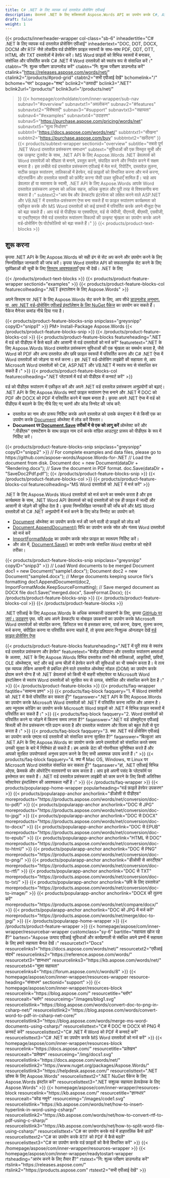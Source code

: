 ```yaml
---
title: C# .NET के लिए व्यापक वर्ड दस्तावेज़ प्रोसेसिंग एपीआई
description: डेवलपर्स .NET के लिए शक्तिशाली Aspose.Words API का उपयोग करके C#, ASP.NET और VB.NET में Word दस्तावेज़ों को आसानी से उत्पन्न, परिवर्तित, संपादित और संसाधित कर सकते हैं।
draft: false
weight: 1
---
```

{{< products/innerheader-wrapper col-class="sb-6"
  inheadertitle="C# .NET के लिए व्यापक वर्ड दस्तावेज़ प्रोसेसिंग एपीआई"
  inheadertext="DOC, DOT, DOCX, DOCM और RTF जैसे लोकप्रिय वर्ड प्रोसेसिंग फ़ाइल स्वरूपों के साथ-साथ PDF, ODT, OTT, HTML और TXT दस्तावेज़ों में हेरफेर करें। MS Word फ़ाइलों को विभिन्न स्वरूपों में बनाकर, संशोधित और परिवर्तित करके C# .NET में Word दस्तावेज़ों को स्वतंत्र रूप से संसाधित करें।"
  ctabtn="नि: शुल्क परीक्षण डाउनलोड करें"
  ctabtn="नि: शुल्क परीक्षण डाउनलोड करें"
  ctalink="https://releases.aspose.com/words/net/"
  ctalink2="/products/#prod-grid"
  ctabtn2="सभी एपीआई देखें"
  bchomelink="/"
  bchome="घर"
  bcpage="शब्द"
  bclink2="उत्पादों"
  bclink3=".NET"
  bclink2url="/products/"
  bclink3url="/products/net/"
  >}}
{{< homepage/conholdate/com/inner-wrapper/sub-nav 
subnav1="#overview"
subnavtxt1="अवलोकन" 
subnav2="#features"
subnavtxt2="विशेषताएँ" 
subnav3="#support"
subnavtxt3="सहायता" 
subnav4="#examples"
subnavtxt4="उदाहरण" 
subnav5="https://purchase.aspose.com/pricing/words/net"
subnavtxt5="मूल्य निर्धारण" 
subbtn1="https://docs.aspose.com/words/net/"
subbtntxt1="सीखना"
subbtn2="https://purchase.aspose.com/buy"
subbtntxt2="खरीदना"
>}}
   {{< products/subtext-wrapper
   sectionid="overview"
   subtitle="सबसे पूर्ण .NET Word दस्तावेज़ प्रसंस्करण समाधान"
   subtext="सुविधाओं की एक विस्तृत सूची और एक उत्कृष्ट टूलसेट के साथ, .NET API के लिए Aspose.Words .NET डेवलपर्स को Word दस्तावेज़ों को शीघ्रता से बनाने, प्रस्तुत करने, संपादित करने और निर्यात करने में सक्षम बनाता है। इस लचीले वर्ड दस्तावेज़ प्रसंस्करण एपीआई में मेल मर्ज, रिपोर्टिंग, दस्तावेज़ तुलना, सटीक फ़ाइल रूपांतरण, तालिकाओं में हेरफेर, वर्ड फ़ाइलों को विभाजित करना और मर्ज करना, वॉटरमार्किंग और दस्तावेज़ सामग्री को फ़ॉर्मेट करना जैसी उन्नत सुविधाएँ शामिल हैं। चाहे आप डेवलपर हों या व्यवसाय के स्वामी, .NET API के लिए Aspose.Words आपके Word दस्तावेज़ प्रसंस्करण अनुभव को अधिक सहज, अधिक कुशल और पूरी तरह से विश्वसनीय बना सकता है।"
   subtext2="आप वेब और डेस्कटॉप इंटरफेस को लक्षित करने वाले ASP.NET और VB.NET में दस्तावेज़-प्रसंस्करण ऐप्स बना सकते हैं या फ़ाइल रूपांतरण कार्यक्षमता को एकीकृत करके और MS Word दस्तावेज़ों को कई प्रारूपों में परिवर्तित करके अपने मौजूदा ऐप्स को बढ़ा सकते हैं। आप वर्ड से पीडीएफ या एक्सपीएस, वर्ड से जेपीजी, पीएनजी, बीएमपी, एसवीजी, या एचटीएमएल जैसे वर्ड दस्तावेज़ रूपांतरण विकल्पों की उत्कृष्ट श्रृंखला का उपयोग करके अपने वर्ड-प्रोसेसिंग ऐप पोर्टफोलियो को बढ़ा सकते हैं।"
   >}} 
   {{< products/product-text-blocks >}}
   <h2>शुरू करना</h2>
   <p>कृपया .NET API के लिए Aspose.Words को सही ढंग से सेट अप करने और उपयोग करने के लिए निम्नलिखित जानकारी की जांच करें। कृपया Word दस्तावेज़ API को सफलतापूर्वक सेट करने के लिए पूर्वापेक्षाओं की सूची के लिए <a href="https://docs.aspose.com/words/net/system-requirements/">सिस्टम आवश्यकताएँ</a> पृष्ठ भी देखें। .NET के लिए</p>
   {{< /products/product-text-blocks >}}
{{< products/product-feature-wrapper
sectionid="examples"
>}} 
{{< products/product-feature-blocks-col
featurecolheading=".NET इंस्टालेशन के लिए Aspose.Words"
>}} 
<p>अपने सिस्टम पर .NET के लिए Aspose.Words सेट करने के लिए, आप सीधे <a href="https://releases.aspose.com/words/net/">डाउनलोड अनुभाग</ से DLL या MSI इंस्टालर डाउनलोड कर सकते हैं। ए>. या, आप .NET वर्ड-प्रोसेसिंग एपीआई इंस्टॉलेशन के लिए <a href="https://www.nuget.org/packages/Aspose.Words/">NuGet पैकेज</a> का उपयोग कर सकते हैं। पैकेज मैनेजर कमांड नीचे दिया गया है।</p>
{{< products/product-feature-blocks-snip
snipclass="greysnipp"
copyID="snipp1"
>}} 
PM> Install-Package Aspose.Words
{{< /products/product-feature-blocks-snip >}}
{{< /products/product-feature-blocks-col >}}
{{< products/product-feature-blocks
featureheading=".NET में वर्ड को पीडीएफ में कैसे बदलें और आसानी से वर्ड दस्तावेज़ों को मर्ज करें"
featuretext=".NET के लिए Aspose.Words Word दस्तावेज़ प्रसंस्करण सुविधाओं की एक श्रृंखला का समर्थन करता है, जैसे Word को PDF और अन्य दस्तावेज़ और छवि फ़ाइल स्वरूपों में परिवर्तित करना और C# .NET ऐप्स में Word दस्तावेज़ों को जोड़ना या मर्ज करना। इस .NET वर्ड-प्रोसेसिंग लाइब्रेरी की सहायता से, आप Microsoft Word दस्तावेज़ों को C#, ASP.NET और VB.NET में स्वतंत्र रूप से संसाधित कर सकते हैं।"
>}} 
{{< products/product-feature-blocks-col
featurecolheading=".NET प्लेटफार्म में वर्ड को पीडीएफ में कनवर्ट करें"
>}} 
<p>वर्ड को पीडीएफ रूपांतरण में एकीकृत करें और अपने .NET वर्ड दस्तावेज़ प्रसंस्करण अनुप्रयोगों को बढ़ाएं। .NET API के लिए Aspose.Words स्मार्ट फ़ाइल रूपांतरण ऐप्स बनाने और .NET में DOC को PDF और DOCX को PDF में परिवर्तित करने में सक्षम बनाता है। कृपया अपने .NET ऐप्स में वर्ड को पीडीएफ में बदलने के लिए नीचे दिए गए चरणों और कोड स्निपेट की जांच करें:</p>
<ul>
   <li>दस्तावेज़ का नाम और प्रारूप निर्दिष्ट करके अपने दस्तावेज़ को उसके कंस्ट्रक्टर में से किसी एक का उपयोग करके <a href="https://reference.aspose.com/words/net/aspose.words/document/">Document</a> ऑब्जेक्ट में लोड करें विस्तार।</li>
   <li><strong>Document पर <a href="https://reference.aspose.com/words/net/aspose.words/document/save/#save/">Document.Save</a> तरीकों में से एक को लागू करें </strong>ऑब्जेक्ट करें और ".पीडीएफ" एक्सटेंशन के साथ फ़ाइल नाम दर्ज करके वांछित आउटपुट प्रारूप को पीडीएफ के रूप में निर्दिष्ट करें।</li>
</ul>
{{< products/product-feature-blocks-snip
snipclass="greysnipp"
copyID="snipp2"
>}} 
// For complete examples and data files, please go to https://github.com/aspose-words/Aspose.Words-for-.NET
// Load the document from disk.
Document doc = new Document(dataDir + "Rendering.docx");
// Save the document in PDF format.
doc.Save(dataDir + "SaveDoc2Pdf.pdf");
{{< /products/product-feature-blocks-snip >}}
{{< /products/product-feature-blocks-col >}}
{{< products/product-feature-blocks-col
featurecolheading="MS Word दस्तावेज़ों को .NET में मर्ज करें"
>}} 
<p>.NET के लिए Aspose.Words Word दस्तावेज़ों को मर्ज करने का समर्थन करता है और इस कार्यक्षमता के साथ, .NET Word API डेवलपर्स को कई दस्तावेज़ों को एक ही फ़ाइल में जल्दी और आसानी से जोड़ने की सुविधा देता है। कृपया निम्नलिखित जानकारी की जाँच करें और MS Word दस्तावेज़ों को C# .NET अनुप्रयोगों में मर्ज करने के लिए कोड स्निपेट का उपयोग करें:</p>
<ul>
   <li><a href="https://reference.aspose.com/words/net/aspose.words/document/">Document</a> ऑब्जेक्ट का उपयोग करके मर्ज की जाने वाली दो फ़ाइलों को लोड करें</li>
   <li><a href="https://reference.aspose.com/words/net/aspose.words/document/appenddocument/">Document.AppendDocument()</a> विधि का उपयोग करके स्रोत और गंतव्य Word दस्तावेज़ों को मर्ज करें</li>
   <li><a href="https://reference.aspose.com/words/net/aspose.words/importformatmode/">ImportFormatMode</a> का उपयोग करके स्रोत फ़ाइल का स्वरूपण निर्दिष्ट करें।</li> 
   <li>और अंत में, <a href="https://reference.aspose.com/words/net/aspose.words/document/save/#save_3">Document.Save()</a> का उपयोग करके संसाधित Word दस्तावेज़ को सहेजें तरीका।</li>
</ul>
{{< products/product-feature-blocks-snip
snipclass="greysnipp"
copyID="snipp3"
>}} 
// Load Word documents to be merged
Document doc1 = new Document("sample1.docx");
Document doc2 = new Document("sample4.docx");
// Merge documents keeping source file's formatting
doc1.AppendDocument(doc2, ImportFormatMode.KeepSourceFormatting);
// Save merged document as DOCX file
doc1.Save("merged.docx", SaveFormat.Docx);
{{< /products/product-feature-blocks-snip >}}
{{< /products/product-feature-blocks-col >}}
{{< /products/product-feature-blocks >}}
   <p class="col-lg-12">.NET एपीआई के लिए Aspose.Words के अधिक कामकाजी उदाहरणों के लिए, कृपया <a href="https://github.com/aspose-words/Aspose.Words-for-.NET/tree/master/Examples">GitHub पर जाएं। उदाहरण</a> पृष्ठ. यदि आप अपने डेस्कटॉप या मोबाइल उपकरणों का उपयोग करके Microsoft Word दस्तावेज़ों को संपादित करना, डिजिटल रूप से हस्ताक्षर करना, पार्स करना, देखना, तुलना करना, मर्ज करना, संपीड़ित करना या परिवर्तित करना चाहते हैं, तो कृपया हमारा निःशुल्क ऑनलाइन देखें <a href="https://products.aspose.app/words/family">वर्ड फ़ाइल प्रोसेसिंग ऐप्स</a></p>
{{< products/product-feature-blocks
featureheading=".NET में पूरी तरह से स्वतंत्र वर्ड दस्तावेज़ प्रसंस्करण और हेरफेर"
featuretext="बेजोड़ प्रतिपादन और दस्तावेज़ रूपांतरण क्षमताओं के अलावा, .NET के लिए Aspose.Words विभिन्न दस्तावेज़ तत्वों जैसे तालिकाओं, आकृतियों, छवियों, OLE ऑब्जेक्ट्स, चार्ट और कई अन्य चीज़ों में हेरफेर करने की सुविधाओं का भी समर्थन करता है। ये तत्व एक व्यापक लेकिन आसानी से प्रबंधित होने वाले दस्तावेज़ ऑब्जेक्ट मॉडल (DOM) का उपयोग करके प्रोग्राम करने योग्य हैं जो .NET डेवलपर्स को किसी भी बाहरी सॉफ़्टवेयर या Microsoft Word इंस्टॉलेशन से स्वतंत्र Word दस्तावेज़ों को सुरक्षित रूप से उत्पन्न, संशोधित और संसाधित करने देता है।"
>}} 
   {{< /products/product-feature-blocks >}}
   {{< products/faq-wrapper
   faqtitle="सामान्य प्रश्न"
>}} 
   {{< products/faq-block
 faqquery="1. मैं Word दस्तावेज़ों को .NET में कैसे परिवर्तित कर सकता हूँ?"
 faqanswer=".NET API के लिए Aspose.Words का उपयोग करके Microsoft Word दस्तावेज़ों को .NET में परिवर्तित करना त्वरित और आसान है। आप न्यूनतम कोडिंग का उपयोग करके Microsoft Word फ़ाइलों को .NET में विभिन्न फ़ाइल स्वरूपों में परिवर्तित कर सकते हैं।"
>}} 
   {{< products/faq-block 
 faqquery="2. Word दस्तावेज़ों को परिवर्तित करने या जोड़ने में कितना समय लगता है?"
 faqanswer=".NET वर्ड डॉक्युमेंट्स एपीआई बिजली की तेज प्रसंस्करण गति प्रदान करता है और दस्तावेज़ रूपांतरण और विलय को बहुत तेज़ी से पूरा करता है।"
>}} 
   {{< products/faq-block
 faqquery="3. क्या .NET वर्ड प्रोसेसिंग एपीआई का उपयोग करके एमएस वर्ड दस्तावेजों को संसाधित करना सुरक्षित है?"
 faqanswer="बिल्कुल! आप .NET API के लिए Aspose.Words का उपयोग करके अपने दस्तावेज़ों को संसाधित करते समय उनकी सुरक्षा के बारे में निश्चिंत हो सकते हैं। हम आपके डेटा की गोपनीयता सुनिश्चित करते हैं और आपको सुरक्षित उपयोगकर्ता अनुभव प्रदान करने के लिए सभी आवश्यक उपाय करते हैं।"
>}} 
   {{< products/faq-block
 faqquery="4. क्या मैं Mac OS, Windows, या Linux पर Microsoft Word दस्तावेज़ संसाधित कर सकता हूँ?"
 faqanswer="हां, .NET एपीआई विभिन्न ओएस, फ्रेमवर्क और ऑपरेटिंग वातावरणों पर काम करता है। आप इसे अपनी पसंद के प्लेटफॉर्म पर इस्तेमाल कर सकते हैं। .NET वर्ड दस्तावेज़ प्रसंस्करण लाइब्रेरी को काम करने के लिए किसी अतिरिक्त सॉफ़्टवेयर इंस्टॉलेशन की आवश्यकता नहीं है।"
>}} 
   {{< /products/faq-wrapper >}}
   {{< products/popularapp-home-wrapper
   popularheading="वर्ड फ़ाइलें हेरफेर उपकरण"
>}} 
   {{< products/popularapp-anchor
 anchorlink="डीओसी से पीडीएफ"
 moreproducts="https://products.aspose.com/words/net/conversion/doc-to-pdf/"
>}} 
   {{< products/popularapp-anchor
 anchorlink="DOC से JPG"
 moreproducts="https://products.aspose.com/words/net/conversion/doc-to-jpg/"
>}} 
   {{< products/popularapp-anchor
 anchorlink="DOC से DOCX"
 moreproducts="https://products.aspose.com/words/net/conversion/doc-to-docx/"
>}} 
   {{< products/popularapp-anchor
 anchorlink="DOC से EPUB"
 moreproducts="https://products.aspose.com/words/net/conversion/doc-to-epub/"
>}} 
   {{< products/popularapp-anchor
 anchorlink="HTML से DOC"
 moreproducts="https://products.aspose.com/words/net/conversion/doc-to-html/"
>}} 
   {{< products/popularapp-anchor
 anchorlink="DOC से PNG"
 moreproducts="https://products.aspose.com/words/net/conversion/doc-to-png/"
>}} 
   {{< products/popularapp-anchor
 anchorlink="डीओसी से आरटीएफ"
 moreproducts="https://products.aspose.com/words/net/conversion/doc-to-rtf/"
>}} 
   {{< products/popularapp-anchor
 anchorlink="DOC से TXT"
 moreproducts="https://products.aspose.com/words/net/conversion/doc-to-txt/"
>}} 
   {{< products/popularapp-anchor
 anchorlink="छवि के लिए दस्तावेज़"
 moreproducts="https://products.aspose.com/words/net/conversion/doc-to-image/"
>}} 
   {{< products/popularapp-anchor
 anchorlink="DOCX की तुलना करें"
 moreproducts="https://products.aspose.com/words/net/compare/docx/"
>}} 
   {{< products/popularapp-anchor
 anchorlink="DOC को JPG में मर्ज करें"
 moreproducts="https://products.aspose.com/words/net/merge/doc-to-jpg/"
>}} 
   {{< /products/popularapp-home-wrapper >}}
   {{< /products/product-feature-wrapper >}}
{{< homepage/aspose/com/inner-wrapper/resourcebar-wrapper
customclass="sy-6"
bartitle="सहायता खोज रहे हैं?"
bartext="Aspose उत्पाद एपीआई सुविधाओं और कार्यप्रणाली से संबंधित अपने प्रश्नों में सहायता के लिए हमारे सहायता चैनल देखें।"
 resourcetxt1="Docs"
 resourcelinks1="https://docs.aspose.com/words/net/"
 resourcetxt2="एपीआई संदर्भ"
 resourcelinks2="https://reference.aspose.com/words/" 
 resourcetxt3="ज्ञानधार"
 resourcelinks3="https://kb.aspose.com/words/net/"
 resourcetxt4="मुफ़्त सहायता"
 resourcelinks4="https://forum.aspose.com/c/words/8"
>}} 
{{< homepage/aspose/com/inner-wrapper/resources-wrapper
 resource-heading="संसाधन"
 sectionid="support"
>}} 
{{< homepage/aspose/com/inner-wrapper/resources-block
 resourcelink="https://blog.aspose.com/"
 resourcetitle="ब्लॉग"
 resourcealt="ब्लॉग"
 resourceimg="/images/blog1.svg"
 resourcelistlink="https://blog.aspose.com/words/convert-doc-to-png-in-csharp-net/"
 resourcelistlink2="https://blog.aspose.com/words/convert-word-to-pdf-in-csharp-net-core/"
 resourcelistlink3="https://blog.aspose.com/words/merge-ms-word-documents-using-csharp/"
 resourcelisttext="C# में DOC या DOCX को PNG में कनवर्ट करें"
 resourcelisttext2="C# .NET में Word को PDF में कनवर्ट करें"
 resourcelisttext3="C# .NET का उपयोग करके MS Word दस्तावेज़ों को मर्ज करें"
>}} 
{{< homepage/aspose/com/inner-wrapper/resources-block
 resourcelink="https://docs.aspose.com/"
 resourcetitle="प्रलेखन"
 resourcealt="प्रलेखन"
 resourceimg="/img/docs1.svg"
 resourcelistlink="https://docs.aspose.com/words/net/"
 resourcelistlink2="https://www.nuget.org/packages/Aspose.Words/"
 resourcelistlink3="https://helpdesk.aspose.com/"
 resourcelisttext=".NET डॉक्स के लिए Aspose.Words"
 resourcelisttext2=".NET NuGet पैकेज के लिए Aspose.Words इंस्टॉल करें"
 resourcelisttext3=".NET सशुल्क सहायता हेल्पडेस्क के लिए Aspose.Words"
>}} 
{{< homepage/aspose/com/inner-wrapper/resources-block
 resourcelink="https://kb.aspose.com/"
 resourcetitle="ज्ञानधार"
 resourcealt="कोड नमूने"
 resourceimg="/images/code1.svg"
 resourcelistlink="https://kb.aspose.com/words/net/how-to-insert-hyperlink-in-word-using-csharp/"
 resourcelistlink2="https://kb.aspose.com/words/net/how-to-convert-rtf-to-pdf-using-c-sharp/"
 resourcelistlink3="https://kb.aspose.com/words/net/how-to-split-word-file-using-csharp/"
 resourcelisttext="C# का उपयोग करके वर्ड में हाइपरलिंक कैसे डालें"
resourcelisttext2="C# का उपयोग करके RTF को PDF में कैसे बदलें"
resourcelisttext3="C# का उपयोग करके वर्ड फ़ाइलों को कैसे विभाजित करें"
>}} 
{{< /homepage/aspose/com/inner-wrapper/resources-wrapper >}}
{{< homepage/aspose/com/inner-wrapper/readytostart-wrapper
rtsheading="आरंभ करने के लिए तैयार हैं?"
rtstext="नि: शुल्क परीक्षण डाउनलोड करें"
rtslink="https://releases.aspose.com/"
rtslink2="https://products.aspose.com"
rtstext2="सभी एपीआई देखें"
>}} 
